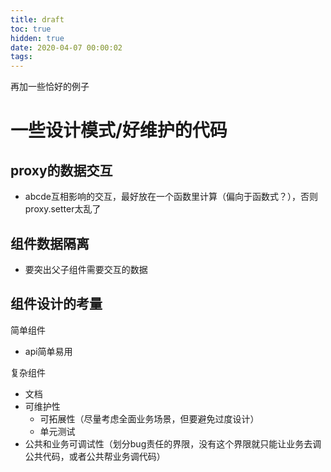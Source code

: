 ```yaml
---
title: draft
toc: true
hidden: true
date: 2020-04-07 00:00:02
tags:
---
```


再加一些恰好的例子

# 一些设计模式/好维护的代码
## proxy的数据交互
* abcde互相影响的交互，最好放在一个函数里计算（偏向于函数式？），否则proxy.setter太乱了

## 组件数据隔离
* 要突出父子组件需要交互的数据

## 组件设计的考量
简单组件
* api简单易用

复杂组件
* 文档
* 可维护性
  * 可拓展性（尽量考虑全面业务场景，但要避免过度设计）
  * 单元测试
* 公共和业务可调试性（划分bug责任的界限，没有这个界限就只能让业务去调公共代码，或者公共帮业务调代码）

